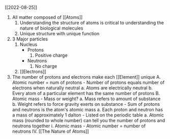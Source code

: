 [[2022-08-25]]

1. All matter composed of [[Atoms]]
	1. Understanding the structure of atoms is critical to understanding the nature of biological molecules
	2. Unique structure with unique function
2. 3 Major particles
	1. Nucleus
		- Protons
			1. Positive charge
		- Neutrons
			1. No charge
	2. [[Electrons]]
3. The number of protons and electrons make each [[Element]] unique
	A. Atomic number = num of protons
		- Number of protons equals number of electrons when naturally neutral
			a. Atoms are electrically neutral
			b. Every atom of a particular element has the same number of protons
	B. Atomic mass
		- Mass or weight?
			a. Mass refers to amount of substance
			b. Weight refers to force gravity exerts on substance
		- Sum of protons and neutrons is the atom's atomic mass
			a. Each proton and neutron has a mass of approximately 1 dalton
		- Listed on the periodic table
			a. Atomic mass (rounded to whole number) can tell you the number of protons and neutrons together
				i. Atomic mass - Atomic number = number of neutrons
IV. [[The Nature of Atoms]]